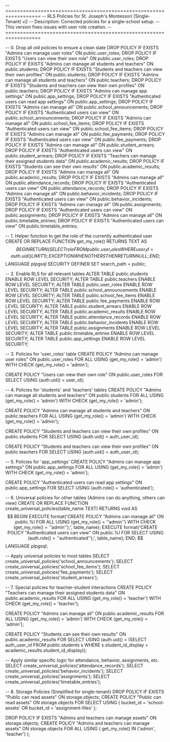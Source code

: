 -- ==================================================================
-- RLS Policies for St. Joseph's Montessori (Single-Tenant) v2
-- Description: Corrected policies for a single-school setup.
-- This version fixes issues with user role creation.
-- ==================================================================

-- 0. Drop all old policies to ensure a clean slate
DROP POLICY IF EXISTS "Admins can manage user roles" ON public.user_roles;
DROP POLICY IF EXISTS "Users can view their own role" ON public.user_roles;
DROP POLICY IF EXISTS "Admins can manage all students and teachers" ON public.students;
DROP POLICY IF EXISTS "Students and teachers can view their own profiles" ON public.students;
DROP POLICY IF EXISTS "Admins can manage all students and teachers" ON public.teachers;
DROP POLICY IF EXISTS "Students and teachers can view their own profiles" ON public.teachers;
DROP POLICY IF EXISTS "Admins can manage app settings" ON public.app_settings;
DROP POLICY IF EXISTS "Authenticated users can read app settings" ON public.app_settings;
DROP POLICY IF EXISTS "Admins can manage all" ON public.school_announcements;
DROP POLICY IF EXISTS "Authenticated users can view" ON public.school_announcements;
DROP POLICY IF EXISTS "Admins can manage all" ON public.school_fee_items;
DROP POLICY IF EXISTS "Authenticated users can view" ON public.school_fee_items;
DROP POLICY IF EXISTS "Admins can manage all" ON public.fee_payments;
DROP POLICY IF EXISTS "Authenticated users can view" ON public.fee_payments;
DROP POLICY IF EXISTS "Admins can manage all" ON public.student_arrears;
DROP POLICY IF EXISTS "Authenticated users can view" ON public.student_arrears;
DROP POLICY IF EXISTS "Teachers can manage their assigned students data" ON public.academic_results;
DROP POLICY IF EXISTS "Students can see their own results" ON public.academic_results;
DROP POLICY IF EXISTS "Admins can manage all" ON public.academic_results;
DROP POLICY IF EXISTS "Admins can manage all" ON public.attendance_records;
DROP POLICY IF EXISTS "Authenticated users can view" ON public.attendance_records;
DROP POLICY IF EXISTS "Admins can manage all" ON public.behavior_incidents;
DROP POLICY IF EXISTS "Authenticated users can view" ON public.behavior_incidents;
DROP POLICY IF EXISTS "Admins can manage all" ON public.assignments;
DROP POLICY IF EXISTS "Authenticated users can view" ON public.assignments;
DROP POLICY IF EXISTS "Admins can manage all" ON public.timetable_entries;
DROP POLICY IF EXISTS "Authenticated users can view" ON public.timetable_entries;

-- 1. Helper function to get the role of the currently authenticated user
CREATE OR REPLACE FUNCTION get_my_role()
RETURNS TEXT AS $$
BEGIN
  RETURN (
    SELECT role FROM public.user_roles WHERE user_id = auth.uid() LIMIT 1
  );
EXCEPTION
  WHEN OTHERS THEN
    RETURN NULL;
END;
$$ LANGUAGE plpgsql SECURITY DEFINER SET search_path = public;

-- 2. Enable RLS for all relevant tables
ALTER TABLE public.students ENABLE ROW LEVEL SECURITY;
ALTER TABLE public.teachers ENABLE ROW LEVEL SECURITY;
ALTER TABLE public.user_roles ENABLE ROW LEVEL SECURITY;
ALTER TABLE public.school_announcements ENABLE ROW LEVEL SECURITY;
ALTER TABLE public.school_fee_items ENABLE ROW LEVEL SECURITY;
ALTER TABLE public.fee_payments ENABLE ROW LEVEL SECURITY;
ALTER TABLE public.student_arrears ENABLE ROW LEVEL SECURITY;
ALTER TABLE public.academic_results ENABLE ROW LEVEL SECURITY;
ALTER TABLE public.attendance_records ENABLE ROW LEVEL SECURITY;
ALTER TABLE public.behavior_incidents ENABLE ROW LEVEL SECURITY;
ALTER TABLE public.assignments ENABLE ROW LEVEL SECURITY;
ALTER TABLE public.timetable_entries ENABLE ROW LEVEL SECURITY;
ALTER TABLE public.app_settings ENABLE ROW LEVEL SECURITY;

-- 3. Policies for 'user_roles' table
CREATE POLICY "Admins can manage user roles" ON public.user_roles
  FOR ALL
  USING (get_my_role() = 'admin')
  WITH CHECK (get_my_role() = 'admin');

CREATE POLICY "Users can view their own role" ON public.user_roles
  FOR SELECT
  USING (auth.uid() = user_id);

-- 4. Policies for 'students' and 'teachers' tables
CREATE POLICY "Admins can manage all students and teachers" ON public.students
  FOR ALL
  USING (get_my_role() = 'admin')
  WITH CHECK (get_my_role() = 'admin');

CREATE POLICY "Admins can manage all students and teachers" ON public.teachers
  FOR ALL
  USING (get_my_role() = 'admin')
  WITH CHECK (get_my_role() = 'admin');

CREATE POLICY "Students and teachers can view their own profiles" ON public.students
  FOR SELECT
  USING (auth.uid() = auth_user_id);
  
CREATE POLICY "Students and teachers can view their own profiles" ON public.teachers
  FOR SELECT
  USING (auth.uid() = auth_user_id);

-- 5. Policies for 'app_settings'
CREATE POLICY "Admins can manage app settings" ON public.app_settings
  FOR ALL
  USING (get_my_role() = 'admin')
  WITH CHECK (get_my_role() = 'admin');

CREATE POLICY "Authenticated users can read app settings" ON public.app_settings
  FOR SELECT
  USING (auth.role() = 'authenticated');

-- 6. Universal policies for other tables (Admins can do anything, others can view)
CREATE OR REPLACE FUNCTION create_universal_policies(table_name TEXT)
RETURNS void AS $$
BEGIN
  EXECUTE format('CREATE POLICY "Admins can manage all" ON public.%I FOR ALL USING (get_my_role() = ''admin'') WITH CHECK (get_my_role() = ''admin'');', table_name);
  EXECUTE format('CREATE POLICY "Authenticated users can view" ON public.%I FOR SELECT USING (auth.role() = ''authenticated'');', table_name);
END;
$$ LANGUAGE plpgsql;

-- Apply universal policies to most tables
SELECT create_universal_policies('school_announcements');
SELECT create_universal_policies('school_fee_items');
SELECT create_universal_policies('fee_payments');
SELECT create_universal_policies('student_arrears');

-- 7. Special policies for teacher-student interactions
CREATE POLICY "Teachers can manage their assigned students data" ON public.academic_results
    FOR ALL
    USING (get_my_role() = 'teacher')
    WITH CHECK (get_my_role() = 'teacher');

CREATE POLICY "Admins can manage all" ON public.academic_results
  FOR ALL USING (get_my_role() = 'admin') WITH CHECK (get_my_role() = 'admin');

CREATE POLICY "Students can see their own results" ON public.academic_results
    FOR SELECT
    USING (auth.uid() = (SELECT auth_user_id FROM public.students s WHERE s.student_id_display = academic_results.student_id_display));
    
-- Apply similar specific logic for attendance, behavior, assignments, etc.
SELECT create_universal_policies('attendance_records');
SELECT create_universal_policies('behavior_incidents');
SELECT create_universal_policies('assignments');
SELECT create_universal_policies('timetable_entries');

-- 8. Storage Policies (Simplified for single-tenant)
DROP POLICY IF EXISTS "Public can read assets" ON storage.objects;
CREATE POLICY "Public can read assets" ON storage.objects
    FOR SELECT
    USING ( bucket_id = 'school-assets' OR bucket_id = 'assignment-files' );

DROP POLICY IF EXISTS "Admins and teachers can manage assets" ON storage.objects;
CREATE POLICY "Admins and teachers can manage assets" ON storage.objects
    FOR ALL
    USING ( get_my_role() IN ('admin', 'teacher') );

